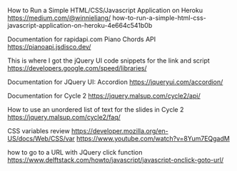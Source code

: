 How to Run a Simple HTML/CSS/Javascript Application on Heroku
https://medium.com/@winnieliang/
how-to-run-a-simple-html-css-javascript-application-on-heroku-4e664c541b0b

Documentation for rapidapi.com Piano Chords API
https://pianoapi.jsdisco.dev/

This is where I got the jQuery UI code snippets for the link and script
https://developers.google.com/speed/libraries/

Documentation for JQuery UI: Accordion 
https://jqueryui.com/accordion/

Documentation for Cycle 2
https://jquery.malsup.com/cycle2/api/

How to use an unordered list of text for the slides in Cycle 2
https://jquery.malsup.com/cycle2/faq/

CSS variables review
https://developer.mozilla.org/en-US/docs/Web/CSS/var
https://www.youtube.com/watch?v=8Yum7EQgadM

how to go to a URL with JQuery click function
https://www.delftstack.com/howto/javascript/javascript-onclick-goto-url/